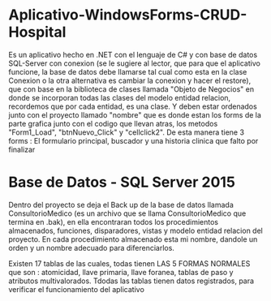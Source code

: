 # Aplicativo-WindowsForms-CRUD-Hospital
 Es un aplicativo hecho en .NET con el lenguaje de C# y con base de datos SQL-Server con conexion (se le sugiere al lector, que para que el aplicativo funcione, la base de datos debe llamarse tal cual como esta en la clase Conexion o la otra alternativa es cambiar la conexion y hacer el restore), que con base en la biblioteca de clases llamada "Objeto de Negocios" en donde se incorporan todas las clases del modelo entidad relacion, recordemos que por cada entidad, es una clase. Y deben estar ordenados junto con el proyecto llamado "nombre"  que es donde estan los forms de la parte grafica junto con el codigo que llevan atras, los metodos "Form1_Load", "btnNuevo_Click" y "cellclick2". De esta manera tiene 3 forms : El formulario principal, buscador y una historia clinica que falto por finalizar 
 
 
 # Base de Datos - SQL Server 2015
  Dentro del proyecto se deja el Back up de la base de datos llamada ConsultorioMedico (es un archivo que se llama ConsultorioMedico que termina en .bak), en ella encontraran todos los procedimientos almacenados, funciones, disparadores, vistas y modelo entidad relacion del proyecto. En cada procedimiento almacenado esta mi nombre, dandole un orden y un nombre adecuado para diferenciarlos. 
  
  Existen 17 tablas de las cuales, todas tienen LAS 5 FORMAS NORMALES que son : atomicidad, llave primaria, llave foranea, tablas de paso y atributos multivalorados. Tdodas las tablas tienen datos registrados, para verificar el funcionamiento del aplicativo
  
  
  
  
 
